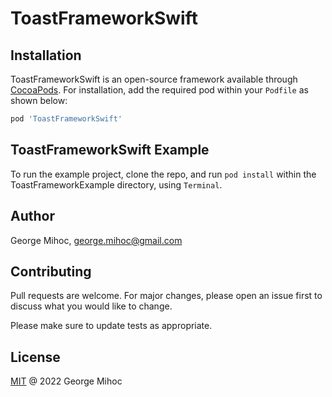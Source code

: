 # ToastFrameworkSwift

## Installation

ToastFrameworkSwift is an open-source framework available through [CocoaPods](https://cocoapods.org). For installation, add the required pod within your `Podfile` as shown below:

```ruby
pod 'ToastFrameworkSwift'
```

## ToastFrameworkSwift Example

To run the example project, clone the repo, and run `pod install` within the ToastFrameworkExample directory, using `Terminal`.

## Author

George Mihoc, george.mihoc@gmail.com

## Contributing
Pull requests are welcome. For major changes, please open an issue first to discuss what you would like to change.

Please make sure to update tests as appropriate.

## License
[MIT](https://github.com/georgemihoc/ToastFrameworkSwift/blob/main/LICENSE) @ 2022 George Mihoc
